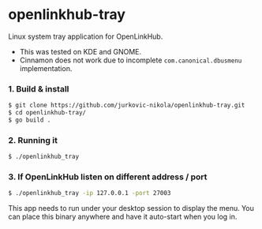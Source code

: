 # openlinkhub-tray
Linux system tray application for OpenLinkHub.
- This was tested on KDE and GNOME. 
- Cinnamon does not work due to incomplete `com.canonical.dbusmenu` implementation. 

### 1. Build & install
```bash
$ git clone https://github.com/jurkovic-nikola/openlinkhub-tray.git
$ cd openlinkhub-tray/
$ go build .
```

### 2. Running it
```bash
$ ./openlinkhub_tray
```

### 3. If OpenLinkHub listen on different address / port
```bash
$ ./openlinkhub_tray -ip 127.0.0.1 -port 27003
```

This app needs to run under your desktop session to display the menu. You can place this binary anywhere and have it auto-start when you log in. 